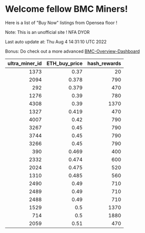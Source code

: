 # Welcome fellow BMC Miners!
Here is a list of "Buy Now" listings from Opensea floor !

Note: This is an unofficial site ! NFA DYOR

Last auto update at: Thu Aug  4 14:31:10 UTC 2022

Bonus: Do check out a more advanced [BMC-Overview-Dashboard](https://dune.com/defifunk/BMC-Overview-Dashboard)


|   ultra_miner_id |   ETH_buy_price |   hash_rewards |
|-----------------:|----------------:|---------------:|
|             1373 |           0.37  |             20 |
|             2094 |           0.378 |            790 |
|              292 |           0.379 |            470 |
|             1276 |           0.39  |            780 |
|             4308 |           0.39  |           1370 |
|             1327 |           0.419 |            470 |
|             4007 |           0.42  |            790 |
|             3267 |           0.45  |            790 |
|             3744 |           0.45  |            790 |
|             3266 |           0.45  |            790 |
|              390 |           0.469 |            400 |
|             2332 |           0.474 |            600 |
|             2024 |           0.475 |            520 |
|             1310 |           0.485 |            560 |
|             2490 |           0.49  |            710 |
|             2489 |           0.49  |            710 |
|             2488 |           0.49  |            710 |
|             1529 |           0.5   |           1370 |
|              714 |           0.5   |           1880 |
|             2059 |           0.51  |            470 |